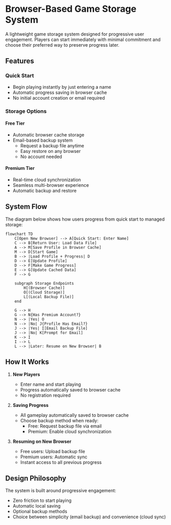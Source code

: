 # Browser-Based Game Storage System

A lightweight game storage system designed for progressive user engagement. Players can start immediately with minimal commitment and choose their preferred way to preserve progress later.

## Features

### Quick Start
- Begin playing instantly by just entering a name
- Automatic progress saving in browser cache
- No initial account creation or email required

### Storage Options

#### Free Tier
- Automatic browser cache storage
- Email-based backup system
  - Request a backup file anytime
  - Easy restore on any browser
  - No account needed

#### Premium Tier
- Real-time cloud synchronization
- Seamless multi-browser experience
- Automatic backup and restore

## System Flow

The diagram below shows how users progress from quick start to managed storage:

```mermaid
flowchart TD
    C[Open New Browser] --> A[Quick Start: Enter Name]
    C --> B[Return User: Load Data File]
    A --> M[Save Profile in Browser Cache]
    M --> D[Start Game]
    B --> |Load Profile + Progress| D
    D --> E[Update Profile]
    D --> F[Make Game Progress]
    E --> G[Update Cached Data]
    F --> G
    
    subgraph Storage Endpoints
        H[(Browser Cache)]
        O[(Cloud Storage)]
        L[(Local Backup File)]
    end
    
    G --> H
    G --> N{Has Premium Account?}
    N --> |Yes| O
    N --> |No| J{Profile Has Email?}
    J --> |Yes| I[Email Backup File]
    J --> |No| K[Prompt for Email]
    K --> I
    I --> L
    L --> |Later: Resume on New Browser| B
```

## How It Works

1. **New Players**
   - Enter name and start playing
   - Progress automatically saved to browser cache
   - No registration required

2. **Saving Progress**
   - All gameplay automatically saved to browser cache
   - Choose backup method when ready:
     - Free: Request backup file via email
     - Premium: Enable cloud synchronization

3. **Resuming on New Browser**
   - Free users: Upload backup file
   - Premium users: Automatic sync
   - Instant access to all previous progress

## Design Philosophy

The system is built around progressive engagement:
- Zero friction to start playing
- Automatic local saving
- Optional backup methods
- Choice between simplicity (email backup) and convenience (cloud sync)